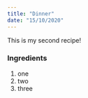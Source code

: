 ```yaml
---
title: "Dinner"
date: "15/10/2020"
---
```


This is my second recipe!

### Ingredients

1. one
2. two
3. three